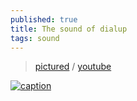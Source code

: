 ```yaml
---
published: true
title: The sound of dialup
tags: sound
---
```

> [pictured](https://www.windytan.com/2012/11/the-sound-of-dialup-pictured.html) / [youtube](https://www.youtube.com/watch?v=jpMrTxMV6E4)

[![caption](https://oona.windytan.com/posters/dialup-final.png)](https://www.windytan.com/2012/11/the-sound-of-dialup-pictured.html)
